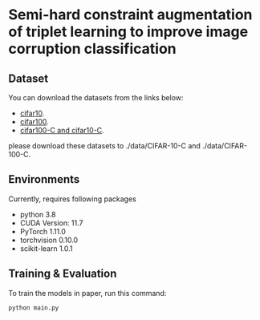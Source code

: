 # Semi-hard constraint augmentation of triplet learning to improve image corruption classification


## Dataset
You can download the datasets from the links below:

+ [cifar10](https://paperswithcode.com/dataset/cifar-10).
+ [cifar100](https://paperswithcode.com/dataset/cifar-100).
+ [cifar100-C and cifar10-C](https://zenodo.org/records/3555552).
  
please download these datasets to ./data/CIFAR-10-C and ./data/CIFAR-100-C.

## Environments
Currently, requires following packages
- python 3.8
- CUDA Version: 11.7
- PyTorch 1.11.0
- torchvision 0.10.0
- scikit-learn 1.0.1

## Training & Evaluation
To train the models in paper, run this command:
```train
python main.py
```